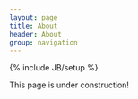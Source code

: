 ```yaml
---
layout: page
title: About
header: About
group: navigation
---
```

{% include JB/setup %}

This page is under construction!

